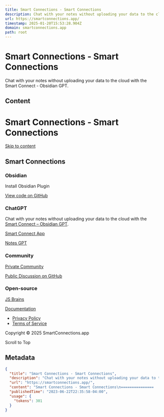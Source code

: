 ```yaml
---
title: Smart Connections - Smart Connections
description: Chat with your notes without uploading your data to the cloud with the Smart Connect - Obsidian GPT.
url: https://smartconnections.app/
timestamp: 2025-01-20T15:53:28.904Z
domain: smartconnections.app
path: root
---
```


# Smart Connections - Smart Connections


Chat with your notes without uploading your data to the cloud with the Smart Connect - Obsidian GPT.


## Content

Smart Connections - Smart Connections
===============            

[Skip to content](https://smartconnections.app/#content "Skip to content")

**Smart Connections**
---------------------

### **Obsidian**

Install Obsidian Plugin

[View code on GitHub](https://github.com/brianpetro/obsidian-smart-connections)

### **ChatGPT**

Chat with your notes without uploading your data to the cloud with the [Smart Connect – Obsidian GPT](https://chat.openai.com/g/g-9Xb1mRJYl-smart-connect-obsidian).

[Smart Connect App](https://github.com/brianpetro/smart-connect?tab=readme-ov-file#getting-started-with-smart-connect)

[Notes GPT](https://chatgpt.com/g/g-9Xb1mRJYl-smart-connect-notes)

### **Community**

[Private Community](https://chat.smartconnections.app/)

[Public Discussion on GitHub](https://github.com/brianpetro/obsidian-smart-connections/discussions)

### **Open-source**

[JS Brains](https://github.com/brianpetro/jsbrains)

[Documentation](https://github.com/brianpetro/Smart-Connections-Docs)

*   [Privacy Policy](https://smartconnections.app/legal/privacy-policy/)
*   [Terms of Service](https://smartconnections.app/legal/terms-of-service/)

Copyright © 2025 SmartConnections.app

Scroll to Top

## Metadata

```json
{
  "title": "Smart Connections - Smart Connections",
  "description": "Chat with your notes without uploading your data to the cloud with the Smart Connect - Obsidian GPT.",
  "url": "https://smartconnections.app/",
  "content": "Smart Connections - Smart Connections\n===============            \n\n[Skip to content](https://smartconnections.app/#content \"Skip to content\")\n\n**Smart Connections**\n---------------------\n\n### **Obsidian**\n\nInstall Obsidian Plugin\n\n[View code on GitHub](https://github.com/brianpetro/obsidian-smart-connections)\n\n### **ChatGPT**\n\nChat with your notes without uploading your data to the cloud with the [Smart Connect – Obsidian GPT](https://chat.openai.com/g/g-9Xb1mRJYl-smart-connect-obsidian).\n\n[Smart Connect App](https://github.com/brianpetro/smart-connect?tab=readme-ov-file#getting-started-with-smart-connect)\n\n[Notes GPT](https://chatgpt.com/g/g-9Xb1mRJYl-smart-connect-notes)\n\n### **Community**\n\n[Private Community](https://chat.smartconnections.app/)\n\n[Public Discussion on GitHub](https://github.com/brianpetro/obsidian-smart-connections/discussions)\n\n### **Open-source**\n\n[JS Brains](https://github.com/brianpetro/jsbrains)\n\n[Documentation](https://github.com/brianpetro/Smart-Connections-Docs)\n\n*   [Privacy Policy](https://smartconnections.app/legal/privacy-policy/)\n*   [Terms of Service](https://smartconnections.app/legal/terms-of-service/)\n\nCopyright © 2025 SmartConnections.app\n\nScroll to Top",
  "publishedTime": "2023-06-22T22:35:58-04:00",
  "usage": {
    "tokens": 301
  }
}
```
